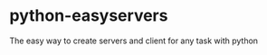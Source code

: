 python-easyservers
==================

The easy way to create servers and client for any task with python
